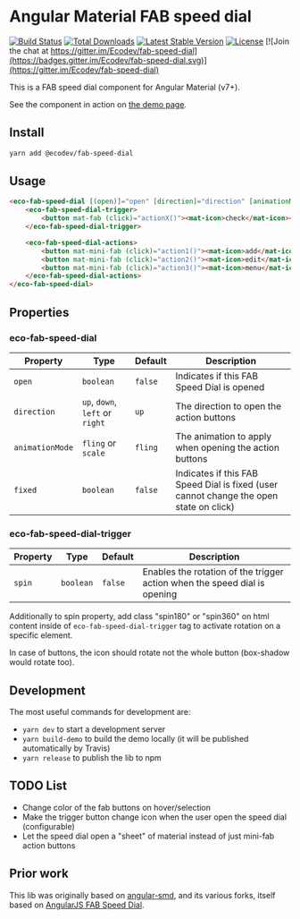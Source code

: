 # Angular Material FAB speed dial

[![Build Status](https://travis-ci.org/Ecodev/fab-speed-dial.svg?branch=master)](https://travis-ci.org/Ecodev/fab-speed-dial)
[![Total Downloads](https://img.shields.io/npm/dt/@ecodev/fab-speed-dial.svg)](https://www.npmjs.com/package/@ecodev/fab-speed-dial)
[![Latest Stable Version](https://img.shields.io/npm/v/@ecodev/fab-speed-dial.svg)](https://www.npmjs.com/package/@ecodev/fab-speed-dial)
[![License](https://img.shields.io/npm/l/@ecodev/fab-speed-dial.svg)](https://www.npmjs.com/package/@ecodev/fab-speed-dial)
[![Join the chat at https://gitter.im/Ecodev/fab-speed-dial](https://badges.gitter.im/Ecodev/fab-speed-dial.svg)](https://gitter.im/Ecodev/fab-speed-dial)

This is a FAB speed dial component for Angular Material (v7+).

See the component in action on [the demo page](https://ecodev.github.io/fab-speed-dial).

## Install

```bash
yarn add @ecodev/fab-speed-dial
```

## Usage

```html
<eco-fab-speed-dial [(open)]="open" [direction]="direction" [animationMode]="animationMode" [fixed]="fixed">
    <eco-fab-speed-dial-trigger>
        <button mat-fab (click)="actionX()"><mat-icon>check</mat-icon></button>
    </eco-fab-speed-dial-trigger>

    <eco-fab-speed-dial-actions>
        <button mat-mini-fab (click)="action1()"><mat-icon>add</mat-icon></button>
        <button mat-mini-fab (click)="action2()"><mat-icon>edit</mat-icon></button>
        <button mat-mini-fab (click)="action3()"><mat-icon>menu</mat-icon></button>
    </eco-fab-speed-dial-actions>
</eco-fab-speed-dial>
```

## Properties

### eco-fab-speed-dial

| Property         | Type                 | Default             | Description                                            |
|------------------|----------------------|---------------------|--------------------------------------------------------|
| `open`             | `boolean`          | `false`             | Indicates if this FAB Speed Dial is opened             |
| `direction`        | `up`, `down`, `left` or `right` | `up`   | The direction to open the action buttons               |
| `animationMode`    | `fling` or `scale` | `fling`             | The animation to apply when opening the action buttons |
| `fixed`            | `boolean`          | `false`             | Indicates if this FAB Speed Dial is fixed (user cannot change the open state on click) |

### eco-fab-speed-dial-trigger

| Property         | Type         | Default             | Description                                     |
|------------------|--------------|---------------------|-------------------------------------------------|
| `spin`           | `boolean`    | `false`             | Enables the rotation of the trigger action when the speed dial is opening |

Additionally to spin property, add class "spin180" or "spin360" on html content inside of `eco-fab-speed-dial-trigger` tag to activate rotation on a specific element.

In case of buttons, the icon should rotate not the whole button (box-shadow would rotate too).

## Development

The most useful commands for development are:

- `yarn dev` to start a development server
- `yarn build-demo` to build the demo locally (it will be published automatically by Travis)
- `yarn release` to publish the lib to npm

## TODO List

 - Change color of the fab buttons on hover/selection
 - Make the trigger button change icon when the user open the speed dial (configurable)
 - Let the speed dial open a "sheet" of material instead of just mini-fab action buttons

## Prior work

This lib was originally based on [angular-smd](https://github.com/jefersonestevo/angular-smd),
and its various forks, itself based on
[AngularJS FAB Speed Dial](https://material.angularjs.org/latest/demo/fabSpeedDial).
